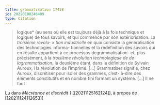 ```yaml
---
title: grammatisation 17458
id: 20220108246409
type: Citation
---
```


> logique* (au sens où elle est toujours déjà à la fois technique et logique) de tous savoirs, et qui commence par son extériorisation. La *troisième révolu- » tion industrielle* en quoi consiste la généralisation des technologies informa- tionnelles et la redéfinition des savoirs qui en résulte appartient à ce processus degrammatisation- et, plus précisément, à la *troisième révolution technologique de de lagrammatisation*, la deuxième étant, dans la définition de Sylvain Auroux, i la révolution de l’imprimé. [...] Grammatiser signifie, chez Auroux, discrétiser pour isoler des grammes, c’est- à-dire des éléments constitutifs et en nombre fini formant un système. [...] Il ne faut

Lu dans *Mécréance et discrédit 1* [[20211125162124]], à propos de [[20211124112653]]